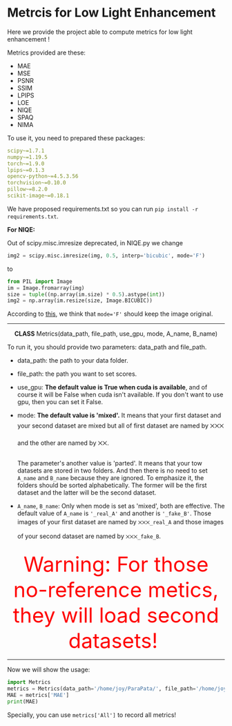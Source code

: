 # Metrcis for Low Light Enhancement

Here we provide the project able to compute metrics for low light enhancement !

Metrics provided are these:

- MAE
- MSE
- PSNR
- SSIM
- LPIPS
- LOE
- NIQE
- SPAQ
- NIMA

To use it, you need to prepared these packages:

```yaml
scipy~=1.7.1
numpy~=1.19.5
torch~=1.9.0
lpips~=0.1.3
opencv-python~=4.5.3.56
torchvision~=0.10.0
pillow~=8.2.0
scikit-image~=0.18.1
```

We have proposed requirements.txt so you can run `pip install -r requirements.txt`.

**For NIQE:**

Out of scipy.misc.imresize deprecated, in NIQE.py we change
```python
img2 = scipy.misc.imresize(img, 0.5, interp='bicubic', mode='F')
```
to
```python
from PIL import Image
im = Image.fromarray(img)
size = tuple((np.array(im.size) * 0.5).astype(int))
img2 = np.array(im.resize(size, Image.BICUBIC))
```
According to [this](https://github.com/scipy/scipy/issues/6417), we think that `mode='F'` should keep the image original.

---

<center><strong>CLASS</strong> Metrics(data_path, file_path, use_gpu, mode, A_name, B_name)</center>

To run it, you should provide two parameters: data_path and file_path.

- data_path: the path to your data folder.

- file_path: the path you want to set scores.

- use_gpu: **The default value is True when cuda is available**, and of course it will be False when cuda isn't available. If you don't want to use gpu, then you can set it False.

- mode: **The default value is 'mixed'.** It means that your first dataset and your second dataset are mixed but all of first dataset are named by ྾྾྾ and the other are named by ྾྾.

  The parameter's another value is 'parted'. It means that your tow datasets are stored in two folders. And then there is no need to set `A_name` and `B_name` because they are ignored. To emphasize it, the folders should be sorted alphabetically. The former will be the first dataset and the latter will be the second dataset.

- `A_name`, `B_name`: Only when mode is set as 'mixed', both are effective. The default value of `A_name` is `'_real_A'` and another is `'_fake_B'`. Those images of your first dataset are named by `྾྾྾_real_A` and those images of your second dataset are named by `྾྾྾_fake_B`.

<center><font size="7" color="red">Warning: For those no-reference metics, they will load second datasets! </font></center>

---

Now we will show the usage:

```python
import Metrics
metrics = Metrics(data_path='/home/joy/ParaPata/', file_path='/home/joy/ParaPata/Pata/')
MAE = metrics['MAE']
print(MAE)
```

Specially, you can use `metrics['All']` to record all metrics!
